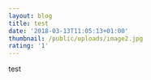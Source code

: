 ```yaml
---
layout: blog
title: test
date: '2018-03-13T11:05:13+01:00'
thumbnail: /public/uploads/image2.jpg
rating: '1'
---
```

test
